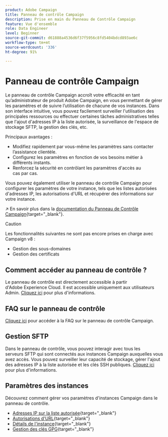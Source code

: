 ```yaml
---
product: Adobe Campaign
title: Panneau de contrôle Campaign
description: Prise en main du Panneau de Contrôle Campaign
feature: Vue d'ensemble
role: Data Engineer
level: Beginner
source-git-commit: d61888a4536d6f37f5956c8fd5404bdcd893ae6c
workflow-type: tm+mt
source-wordcount: '336'
ht-degree: 91%

---
```


# Panneau de contrôle Campaign

Le panneau de contrôle Campaign accroît votre efficacité en tant qu’administrateur de produit Adobe Campaign, en vous permettant de gérer les paramètres et de suivre l’utilisation de chacune de vos instances. Dans son interface intuitive, vous pouvez facilement surveiller l&#39;utilisation des principales ressources ou effectuer certaines tâches administratives telles que l&#39;ajout d&#39;adresses IP à la liste autorisée, la surveillance de l&#39;espace de stockage SFTP, la gestion des clés, etc.

Principaux avantages :

* Modifiez rapidement par vous-même les paramètres sans contacter l’assistance clientèle.
* Configurez les paramètres en fonction de vos besoins métier à différents instants.
* Renforcez la sécurité en contrôlant les paramètres d&#39;accès au cas par cas.

Vous pouvez également utiliser le panneau de contrôle Campaign pour configurer les paramètres de votre instance, tels que les listes autorisées d&#39;adresses IP, les autorisations d&#39;URL et récupérer des informations sur votre instance.

↗️ En savoir plus dans la [documentation du Panneau de Contrôle Campaign](https://experienceleague.adobe.com/docs/campaign-classic/using/sending-messages/line-channel.html?lang=fr){target=&quot;_blank&quot;}.

>[!CAUTION]
> Les fonctionnalités suivantes ne sont pas encore prises en charge avec Campaign v8 :
>
>* Gestion des sous-domaines
>* Gestion des certificats

>



## Comment accéder au panneau de contrôle ?

Le panneau de contrôle est directement accessible à partir d&#39;Adobe Experience Cloud. Il est accessible uniquement aux utilisateurs Admin. [Cliquez ici](https://experienceleague.adobe.com/docs/control-panel/using/discover-control-panel/accessing-control-panel.html?lang=fr) pour plus d&#39;informations.

## FAQ sur le panneau de contrôle

[Cliquez ici](https://experienceleague.adobe.com/docs/control-panel/using/discover-control-panel/key-features.html?lang=fr) pour accéder à la FAQ sur le panneau de contrôle Campaign.

## Gestion SFTP

Dans le panneau de contrôle, vous pouvez interagir avec tous les serveurs SFTP qui sont connectés aux instances Campaign auxquelles vous avez accès. Vous pouvez surveiller leur capacité de stockage, gérer l&#39;ajout des adresses IP à la liste autorisée et les clés SSH publiques. [Cliquez ici](https://experienceleague.adobe.com/docs/control-panel/using/sftp-management/about-sftp-management.html?lang=fr#sftp-management) pour plus d&#39;informations.

## Paramètres des instances

Découvrez comment gérer vos paramètres d&#39;instances Campaign dans le panneau de contrôle.
* [Adresses IP sur la liste autorisée](https://experienceleague.adobe.com/docs/control-panel/using/instances-settings/ip-allow-listing-instance-access.html?lang=fr){target=&quot;_blank&quot;}
* [Autorisations d&#39;URL](https://experienceleague.adobe.com/docs/control-panel/using/instances-settings/url-permissions.html?lang=fr){target=&quot;_blank&quot;}
* [Détails de l&#39;instance](https://experienceleague.adobe.com/docs/control-panel/using/instances-settings/instance-details.html?lang=fr){target=&quot;_blank&quot;}
* [Gestion des clés GPG](https://experienceleague.adobe.com/docs/control-panel/using/instances-settings/gpg-keys-management.html?lang=fr){target=&quot;_blank&quot;}

